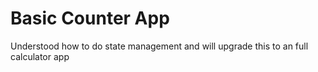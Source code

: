 # Basic Counter App

Understood how to do state management and will upgrade this to an full calculator app